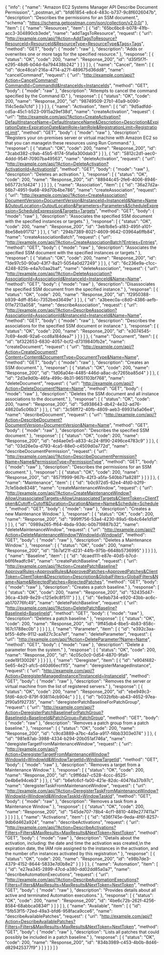 {
  "info": {
    "name": "Amazon EC2 Systems Manager API Describe Document Permission",
    "_postman_id": "bfd61854-e8c4-483c-b737-9c8f6026047b",
    "description": "Describes the permissions for an SSM document.",
    "schema": "https://schema.getpostman.com/json/collection/v2.0.0/"
  },
  "item": [
    {
      "name": "Resources",
      "item": [
        {
          "id": "65bc6bc8-b078-41fb-acc3-304890cb3ede",
          "name": "addTagsToResource",
          "request": {
            "url": "http://example.com/api/?Action=AddTagsToResource?ResourceId=ResourceId&ResourceType=ResourceType&Tags=Tags",
            "method": "GET",
            "body": {
              "mode": "raw"
            },
            "description": "Adds or overwrites one or more tags for the specified resource."
          },
          "response": [
            {
              "status": "OK",
              "code": 200,
              "name": "Response_200",
              "id": "d35f5f7f-e295-48d6-b04d-6a794438b242"
            }
          ]
        }
      ]
    },
    {
      "name": "Cancel",
      "item": [
        {
          "id": "dce48ca1-216a-4714-a27f-489675d36dd8",
          "name": "cancelCommand",
          "request": {
            "url": "http://example.com/api/?Action=CancelCommand?CommandId=CommandId&InstanceIds=InstanceIds",
            "method": "GET",
            "body": {
              "mode": "raw"
            },
            "description": "Attempts to cancel the command specified by the Command ID."
          },
          "response": [
            {
              "status": "OK",
              "code": 200,
              "name": "Response_200",
              "id": "98749509-27b1-40a9-b090-114c5eda7cfd"
            }
          ]
        }
      ]
    },
    {
      "name": "Activation",
      "item": [
        {
          "id": "9d5adfdd-cd5a-45c1-b523-0915a29ef38d",
          "name": "createActivation",
          "request": {
            "url": "http://example.com/api/?Action=CreateActivation?DefaultInstanceName=DefaultInstanceName&Description=Description&ExpirationDate=ExpirationDate&IamRole=IamRole&RegistrationLimit=RegistrationLimit",
            "method": "GET",
            "body": {
              "mode": "raw"
            },
            "description": "Registers your on-premises server or virtual machine with Amazon EC2 so that you can manage\n   these resources using Run Command."
          },
          "response": [
            {
              "status": "OK",
              "code": 200,
              "name": "Response_200",
              "id": "3cabd382-c9ab-45b5-8174-5fa6a300dab3"
            }
          ]
        },
        {
          "id": "5812c2d1-aec0-4ddd-954f-70907ba49563",
          "name": "deleteActivation",
          "request": {
            "url": "http://example.com/api/?Action=DeleteActivation?ActivationId=ActivationId",
            "method": "GET",
            "body": {
              "mode": "raw"
            },
            "description": "Deletes an activation."
          },
          "response": [
            {
              "status": "OK",
              "code": 200,
              "name": "Response_200",
              "id": "88944c45-2fe6-4006-8946-b65772c1d424"
            }
          ]
        }
      ]
    },
    {
      "name": "Association",
      "item": [
        {
          "id": "36a27d2a-56b7-4951-9a68-49d70b4be786",
          "name": "createAssociation",
          "request": {
            "url": "http://example.com/api/?Action=CreateAssociation?DocumentVersion=DocumentVersion&InstanceId=InstanceId&Name=Name&OutputLocation=OutputLocation&Parameters=Parameters&ScheduleExpression=ScheduleExpression&Targets=Targets",
            "method": "GET",
            "body": {
              "mode": "raw"
            },
            "description": "Associates the specified SSM document with the specified instances or targets."
          },
          "response": [
            {
              "status": "OK",
              "code": 200,
              "name": "Response_200",
              "id": "3eb1b8e5-a183-495f-a101-8be58eb91712"
            }
          ]
        },
        {
          "id": "294b7389-8021-4609-9642-03964a6ffb84",
          "name": "createAssociationBatch",
          "request": {
            "url": "http://example.com/api/?Action=CreateAssociationBatch?Entries=Entries",
            "method": "GET",
            "body": {
              "mode": "raw"
            },
            "description": "Associates the specified SSM document with the specified instances or targets."
          },
          "response": [
            {
              "status": "OK",
              "code": 200,
              "name": "Response_200",
              "id": "1de97c50-90a0-43f7-8a21-5054a0d27249"
            }
          ]
        },
        {
          "id": "6c236e9a-c1cc-4248-825b-e4a7c0aa2baf",
          "name": "deleteAssociation",
          "request": {
            "url": "http://example.com/api/?Action=DeleteAssociation?AssociationId=AssociationId&InstanceId=InstanceId&Name=Name",
            "method": "GET",
            "body": {
              "mode": "raw"
            },
            "description": "Disassociates the specified SSM document from the specified instance."
          },
          "response": [
            {
              "status": "OK",
              "code": 200,
              "name": "Response_200",
              "id": "f2950388-b939-4dff-854c-7352bed3649e"
            }
          ]
        },
        {
          "id": "a3beec0a-c8d0-4386-aefb-011e7213a058",
          "name": "describeAssociation",
          "request": {
            "url": "http://example.com/api/?Action=DescribeAssociation?AssociationId=AssociationId&InstanceId=InstanceId&Name=Name",
            "method": "GET",
            "body": {
              "mode": "raw"
            },
            "description": "Describes the associations for the specified SSM document or instance."
          },
          "response": [
            {
              "status": "OK",
              "code": 200,
              "name": "Response_200",
              "id": "e3074545-7c69-4ed6-92a6-ccd8a184dea7"
            }
          ]
        }
      ]
    },
    {
      "name": "Document",
      "item": [
        {
          "id": "bf322653-6830-4057-bcf2-d7319840fb2e",
          "name": "createDocument",
          "request": {
            "url": "http://example.com/api/?Action=CreateDocument?Content=Content&DocumentType=DocumentType&Name=Name",
            "method": "GET",
            "body": {
              "mode": "raw"
            },
            "description": "Creates an SSM document."
          },
          "response": [
            {
              "status": "OK",
              "code": 200,
              "name": "Response_200",
              "id": "1d06a04e-4485-446d-a8ac-dc7265ba85d4"
            }
          ]
        },
        {
          "id": "2d3e9d0b-46fa-499c-9b31-9651103bf768",
          "name": "deleteDocument",
          "request": {
            "url": "http://example.com/api/?Action=DeleteDocument?Name=Name",
            "method": "GET",
            "body": {
              "mode": "raw"
            },
            "description": "Deletes the SSM document and all instance associations to the document."
          },
          "response": [
            {
              "status": "OK",
              "code": 200,
              "name": "Response_200",
              "id": "5d938643-db42-4e32-ad76-48620a5c06b3"
            }
          ]
        },
        {
          "id": "3c56ff72-40fb-4809-aeb3-69931a5a06e4",
          "name": "describeDocument",
          "request": {
            "url": "http://example.com/api/?Action=DescribeDocument?DocumentVersion=DocumentVersion&Name=Name",
            "method": "GET",
            "body": {
              "mode": "raw"
            },
            "description": "Describes the specified SSM document."
          },
          "response": [
            {
              "status": "OK",
              "code": 200,
              "name": "Response_200",
              "id": "ed4ae0e5-a833-4c24-8f90-2496ce4783c9"
            }
          ]
        },
        {
          "id": "03d26e0a-d793-4ca5-88e0-c4509d0a772d",
          "name": "describeDocumentPermission",
          "request": {
            "url": "http://example.com/api/?Action=DescribeDocumentPermission?Name=Name&PermissionType=PermissionType",
            "method": "GET",
            "body": {
              "mode": "raw"
            },
            "description": "Describes the permissions for an SSM document."
          },
          "response": [
            {
              "status": "OK",
              "code": 200,
              "name": "Response_200",
              "id": "8571f999-967b-42f3-a5fa-540bb71a8281"
            }
          ]
        }
      ]
    },
    {
      "name": "Maintenance",
      "item": [
        {
          "id": "b0c972d5-62e4-4fd0-b2f9-7c1e5bde8348",
          "name": "createMaintenanceWindow",
          "request": {
            "url": "http://example.com/api/?Action=CreateMaintenanceWindow?AllowUnassociatedTargets=AllowUnassociatedTargets&ClientToken=ClientToken&Cutoff=Cutoff&Duration=Duration&Name=Name&Schedule=Schedule",
            "method": "GET",
            "body": {
              "mode": "raw"
            },
            "description": "Creates a new Maintenance Window."
          },
          "response": [
            {
              "status": "OK",
              "code": 200,
              "name": "Response_200",
              "id": "999ff756-53a4-4230-89a5-6b4c64e1d1df"
            }
          ]
        },
        {
          "id": "0989a265-ff64-4bda-93dc-b0b719887b32",
          "name": "deleteMaintenanceWindow",
          "request": {
            "url": "http://example.com/api/?Action=DeleteMaintenanceWindow?WindowId=WindowId",
            "method": "GET",
            "body": {
              "mode": "raw"
            },
            "description": "Deletes a Maintenance Window."
          },
          "response": [
            {
              "status": "OK",
              "code": 200,
              "name": "Response_200",
              "id": "5b7af21f-d231-44fb-975b-6648b5736995"
            }
          ]
        }
      ]
    },
    {
      "name": "Baseline",
      "item": [
        {
          "id": "dcaed111-e87e-40d5-b7cd-b6f6feadfc94",
          "name": "createPatchBaseline",
          "request": {
            "url": "http://example.com/api/?Action=CreatePatchBaseline?ApprovalRules=ApprovalRules&ApprovedPatches=ApprovedPatches&ClientToken=ClientToken&Description=Description&GlobalFilters=GlobalFilters&Name=Name&RejectedPatches=RejectedPatches",
            "method": "GET",
            "body": {
              "mode": "raw"
            },
            "description": "Creates a patch baseline."
          },
          "response": [
            {
              "status": "OK",
              "code": 200,
              "name": "Response_200",
              "id": "52435d47-36ca-43d9-8e29-c125e9c8f511"
            }
          ]
        },
        {
          "id": "6e9ab734-e920-43bb-ac6c-ab170776fc49",
          "name": "deletePatchBaseline",
          "request": {
            "url": "http://example.com/api/?Action=DeletePatchBaseline?BaselineId=BaselineId",
            "method": "GET",
            "body": {
              "mode": "raw"
            },
            "description": "Deletes a patch baseline."
          },
          "response": [
            {
              "status": "OK",
              "code": 200,
              "name": "Response_200",
              "id": "9ff45db4-8be5-4b83-858c-167c1788ec0b"
            }
          ]
        }
      ]
    },
    {
      "name": "Parameter",
      "item": [
        {
          "id": "e392c3aa-bf55-4dfe-9112-aa827c3ca7ef",
          "name": "deleteParameter",
          "request": {
            "url": "http://example.com/api/?Action=DeleteParameter?Name=Name",
            "method": "GET",
            "body": {
              "mode": "raw"
            },
            "description": "Delete a parameter from the system."
          },
          "response": [
            {
              "status": "OK",
              "code": 200,
              "name": "Response_200",
              "id": "4c05c0c0-0d54-4870-9fa9-cede19130026"
            }
          ]
        }
      ]
    },
    {
      "name": "Deregister",
      "item": [
        {
          "id": "e904f482-5e65-4e21-afc5-d40d66ecf1f5",
          "name": "deregisterManagedInstance",
          "request": {
            "url": "http://example.com/api/?Action=DeregisterManagedInstance?InstanceId=InstanceId",
            "method": "GET",
            "body": {
              "mode": "raw"
            },
            "description": "Removes the server or virtual machine from the list of registered servers."
          },
          "response": [
            {
              "status": "OK",
              "code": 200,
              "name": "Response_200",
              "id": "ebe949c3-5fd6-4dc0-879f-938114cb904c"
            }
          ]
        },
        {
          "id": "b032bfbb-ab43-4652-97ea-2f90a5f92735",
          "name": "deregisterPatchBaselineForPatchGroup",
          "request": {
            "url": "http://example.com/api/?Action=DeregisterPatchBaselineForPatchGroup?BaselineId=BaselineId&PatchGroup=PatchGroup",
            "method": "GET",
            "body": {
              "mode": "raw"
            },
            "description": "Removes a patch group from a patch baseline."
          },
          "response": [
            {
              "status": "OK",
              "code": 200,
              "name": "Response_200",
              "id": "c9cd3889-a7bc-4a5a-a917-f4bb3303e074"
            }
          ]
        },
        {
          "id": "981e87ab-3988-4334-b294-20b051af746a",
          "name": "deregisterTargetFromMaintenanceWindow",
          "request": {
            "url": "http://example.com/api/?Action=DeregisterTargetFromMaintenanceWindow?WindowId=WindowId&WindowTargetId=WindowTargetId",
            "method": "GET",
            "body": {
              "mode": "raw"
            },
            "description": "Removes a target from a Maintenance Window."
          },
          "response": [
            {
              "status": "OK",
              "code": 200,
              "name": "Response_200",
              "id": "c9ff6da7-c528-4ccc-8525-0e4b6e94ceb3"
            }
          ]
        },
        {
          "id": "b6efc6cf-fa00-421e-82dc-40476a37b97c",
          "name": "deregisterTaskFromMaintenanceWindow",
          "request": {
            "url": "http://example.com/api/?Action=DeregisterTaskFromMaintenanceWindow?WindowId=WindowId&WindowTaskId=WindowTaskId",
            "method": "GET",
            "body": {
              "mode": "raw"
            },
            "description": "Removes a task from a Maintenance Window."
          },
          "response": [
            {
              "status": "OK",
              "code": 200,
              "name": "Response_200",
              "id": "545de707-78b4-4cf1-8810-449e277411a7"
            }
          ]
        }
      ]
    },
    {
      "name": "Activations",
      "item": [
        {
          "id": "d36f745e-9eda-4f6f-8257-9db6d462a924",
          "name": "describeActivations",
          "request": {
            "url": "http://example.com/api/?Action=DescribeActivations?Filters=Filters&MaxResults=MaxResults&NextToken=NextToken",
            "method": "GET",
            "body": {
              "mode": "raw"
            },
            "description": "Details about the activation, including: the date and time the activation was created,\n   the expiration date, the IAM role assigned to the instances in the activation, and the number of\n   instances activated by this registration."
          },
          "response": [
            {
              "status": "OK",
              "code": 200,
              "name": "Response_200",
              "id": "e98b7de3-4379-4152-8644-5833e7d0b8e2"
            }
          ]
        }
      ]
    },
    {
      "name": "Automation",
      "item": [
        {
          "id": "e27ea345-2899-47cd-a380-dd02dd85a0a7",
          "name": "describeAutomationExecutions",
          "request": {
            "url": "http://example.com/api/?Action=DescribeAutomationExecutions?Filters=Filters&MaxResults=MaxResults&NextToken=NextToken",
            "method": "GET",
            "body": {
              "mode": "raw"
            },
            "description": "Provides details about all active and terminated Automation executions."
          },
          "response": [
            {
              "status": "OK",
              "code": 200,
              "name": "Response_200",
              "id": "4be6c72b-262f-4256-8584-68abbca0834f"
            }
          ]
        }
      ]
    },
    {
      "name": "Available",
      "item": [
        {
          "id": "5fb53f15-72ed-49a3-bfd6-958faca9cce6",
          "name": "describeAvailablePatches",
          "request": {
            "url": "http://example.com/api/?Action=DescribeAvailablePatches?Filters=Filters&MaxResults=MaxResults&NextToken=NextToken",
            "method": "GET",
            "body": {
              "mode": "raw"
            },
            "description": "Lists all patches that could possibly be included in a patch baseline."
          },
          "response": [
            {
              "status": "OK",
              "code": 200,
              "name": "Response_200",
              "id": "834b3989-c453-4b0b-8d46-d829425377f9"
            }
          ]
        }
      ]
    }
  ]
}